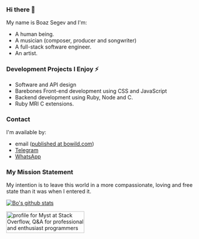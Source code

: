 ### Hi there 👋

<!--
**boazsegev/boazsegev** is a ✨ _special_ ✨ repository because its `README.md` (this file) appears on your GitHub profile.

Here are some ideas to get you started:

- 🔭 I’m currently working on ...
- 🌱 I’m currently learning ...
- 👯 I’m looking to collaborate on ...
- 🤔 I’m looking for help with ...
- 💬 Ask me about ...
- 📫 How to reach me: ...
- 😄 Pronouns: ...
- ⚡ Fun fact: ...
-->

My name is Boaz Segev and I'm:
* A human being.
* A musician (composer, producer and  songwriter)
* A full-stack software engineer.
* An artist.

### Development Projects I Enjoy ⚡

* Software and API design
* Barebones Front-end development using CSS and JavaScript
* Backend development using Ruby, Node and C.
* Ruby MRI C extensions.

### Contact

I'm available by:

* email ([published at bowild.com](http://bowild.com))
* [Telegram](https://t.me/bo_wild)
* [WhatsApp](https://wa.me/16176425815)

### My Mission Statement

My intention is to leave this world in a more compassionate, loving and free state than it was when I entered it.

[![Bo's github stats](https://github-readme-stats-ruby-one.vercel.app/api?username=boazsegev&theme=tokyonight&show_icons=true)](https://github.com/anuraghazra/github-readme-stats)

<a href="https://stackoverflow.com/users/4025095/myst"><img src="https://stackoverflow.com/users/flair/4025095.png?theme=dark" width="208" height="58" alt="profile for Myst at Stack Overflow, Q&amp;A for professional and enthusiast programmers" title="profile for Myst at Stack Overflow, Q&amp;A for professional and enthusiast programmers"></a>
